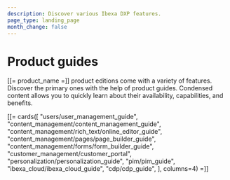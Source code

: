 ```yaml
---
description: Discover various Ibexa DXP features.
page_type: landing_page
month_change: false
---
```


# Product guides

[[= product_name =]] product editions come with a variety of features.
Discover the primary ones with the help of product guides. Condensed content allows you to quickly learn about their availability, capabilities, and benefits.

[[= cards([
    "users/user_management_guide",
    "content_management/content_management_guide",
    "content_management/rich_text/online_editor_guide",
    "content_management/pages/page_builder_guide",
    "content_management/forms/form_builder_guide",
    "customer_management/customer_portal",
    "personalization/personalization_guide",
    "pim/pim_guide",
    "ibexa_cloud/ibexa_cloud_guide",
    "cdp/cdp_guide",
], columns=4) =]]
